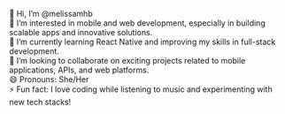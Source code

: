 👋 Hi, I’m @melissamhb  
👀 I’m interested in mobile and web development, especially in building scalable apps and innovative solutions.  
🌱 I’m currently learning React Native and improving my skills in full-stack development.  
💞️ I’m looking to collaborate on exciting projects related to mobile applications, APIs, and web platforms.  
😄 Pronouns: She/Her  
⚡ Fun fact: I love coding while listening to music and experimenting with new tech stacks!  


